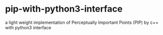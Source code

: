 # pip-with-python3-interface
a light weight implementation of Perceptually Important Points (PIP) by c++ with python3 interface
